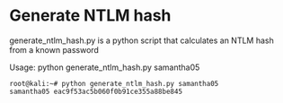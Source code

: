 # Generate NTLM hash

generate_ntlm_hash.py is a python script that calculates an NTLM hash from a known password

Usage: python generate_ntlm_hash.py samantha05

```
root@kali:~# python generate_ntlm_hash.py samantha05
samantha05 eac9f53ac5b060f0b91ce355a88be845
```
